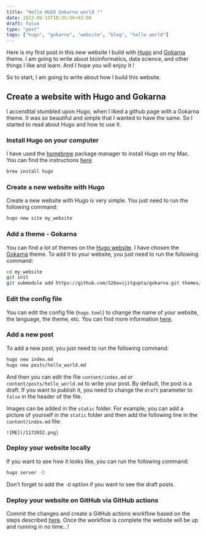 ```yaml
---
title: "Hello HUGO Gokarna world !"
date: 2023-06-15T18:35:56+02:00
draft: false
type: "post"
tags: ["hugo", "gokarna", "website", "blog", "hello world"]
---
```


Here is my first post in this new website I build with [Hugo](https://gohugo.io/) and [Gokarna](https://gokarna-hugo.netlify.app/) theme. I am going to write about bioinformatics, data science, and other things I like and learn. And I hope you will enjoy it ! 

So to start, I am going to write about how I build this website.

## Create a website with Hugo and Gokarna

I accendital stumbled upon Hugo, when I liked a github page with a Gokarna theme. It was so beautiful and simple that I wanted to have the same. So I started to read about Hugo and how to use it.

### Install Hugo on your computer

I have used the [homebrew](https://brew.sh/) package manager to install Hugo on my Mac. You can find the instructions [here](https://gohugo.io/getting-started/installing/).

```bash
brew install hugo
```

### Create a new website with Hugo

Create a new website with Hugo is very simple. You just need to run the following command:

```bash
hugo new site my_website
```

### Add a theme - Gokarna

You can find a lot of themes on the [Hugo website](https://themes.gohugo.io/). I have chosen the [Gokarna](https://gokarna-hugo.netlify.app/) theme. To add it to your website, you just need to run the following command:

```bash
cd my_website
git init
git submodule add https://github.com/526avijitgupta/gokarna.git themes/gokarna
```

### Edit the config file

You can edit the config file (`hugo.toml`) to change the name of your website, the language, the theme, etc. You can find more information [here](https://gokarna-hugo.netlify.app/posts/theme-documentation-basics/#basic-configuration).


### Add a new post

To add a new post, you just need to run the following command:

```bash
hugo new index.md
hugo new posts/hello_world.md
```

And then you can edit the file `content/index.md` or `content/posts/hello_world.md` to write your post. By default, the post is a draft. If you want to publish it, you need to change the `draft` parameter to `false` in the header of the file.

Images can be added in the `static` folder. For example, you can add a picture of yourself in the `static` folder and then add the following line in the `content/index.md` file:

```
![ME](/1172052.png)
```

### Deploy your website locally

If you want to see how it looks like, you can run the following command:

```bash
hugo server -D
```
Don't forget to add the `-D` option if you want to see the draft posts.

### Deploy your website on GitHub via GitHub actions

Commit the changes and create a GitHub actions workflow based on the steps described [here](https://gohugo.io/hosting-and-deployment/hosting-on-github/). Once the workflow is complete the website will be up and running in no time...! 

